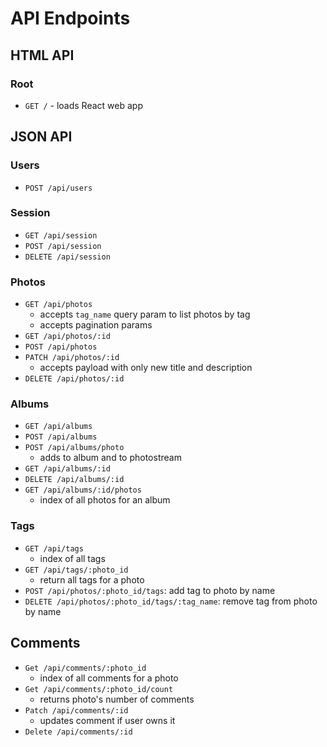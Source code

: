 # API Endpoints

## HTML API

### Root

- `GET /` - loads React web app

## JSON API

### Users

- `POST /api/users`

### Session

- `GET /api/session`
- `POST /api/session`
- `DELETE /api/session`

### Photos

- `GET /api/photos`
  - accepts `tag_name` query param to list photos by tag
  - accepts pagination params
- `GET /api/photos/:id`
- `POST /api/photos`
- `PATCH /api/photos/:id`
  - accepts payload with only new title and description
- `DELETE /api/photos/:id`

### Albums

- `GET /api/albums`
- `POST /api/albums`
- `POST /api/albums/photo`
  - adds to album and to photostream
- `GET /api/albums/:id`
- `DELETE /api/albums/:id`
- `GET /api/albums/:id/photos`
  - index of all photos for an album

### Tags

- `GET /api/tags`
  - index of all tags
- `GET /api/tags/:photo_id`
  - return all tags for a photo
- `POST /api/photos/:photo_id/tags`: add tag to photo by name
- `DELETE /api/photos/:photo_id/tags/:tag_name`: remove tag from photo by
  name

## Comments
- `Get /api/comments/:photo_id`
  - index of all comments for a photo
- `Get /api/comments/:photo_id/count`
  - returns photo's number of comments
- `Patch /api/comments/:id`
  - updates comment if user owns it
- `Delete /api/comments/:id`
